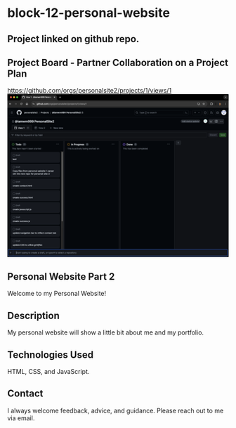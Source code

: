 # block-12-personal-website

## Project linked on github repo.

## Project Board - Partner Collaboration on a Project Plan

https://github.com/orgs/personalsite2/projects/1/views/1
<br>
![screenshot of project board](collaborative-project-board.png)

## Personal Website Part 2

Welcome to my Personal Website!

## Description

My personal website will show a little bit about me and my portfolio.

## Technologies Used

HTML, CSS, and JavaScript.

## Contact

I always welcome feedback, advice, and guidance. Please reach out to me via email.
